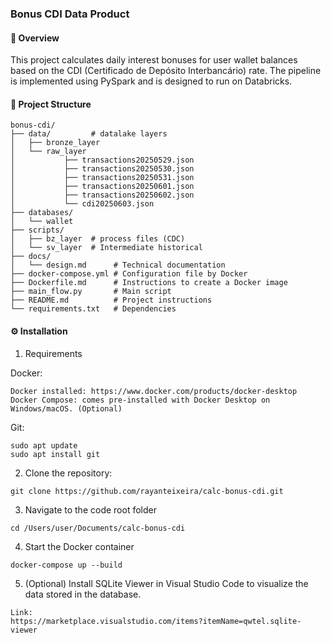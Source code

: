 ### Bonus CDI Data Product

#### 📌 Overview
This project calculates daily interest bonuses for user wallet balances based on the CDI (Certificado de Depósito Interbancário) rate. The pipeline is implemented using PySpark and is designed to run on Databricks.

#### 🧱 Project Structure

```
bonus-cdi/
├── data/         # datalake layers
│   ├── bronze_layer  
│   └── raw_layer
│           ├── transactions20250529.json
│           ├── transactions20250530.json
│           ├── transactions20250531.json
│           ├── transactions20250601.json
│           ├── transactions20250602.json
│           └── cdi20250603.json
├── databases/ 
│   └── wallet 
├── scripts/
│   ├── bz_layer  # process files (CDC)
│   └── sv_layer  # Intermediate historical
├── docs/
│   └── design.md      # Technical documentation
├── docker-compose.yml # Configuration file by Docker
├── Dockerfile.md      # Instructions to create a Docker image
├── main_flow.py       # Main script
├── README.md          # Project instructions
└── requirements.txt   # Dependencies
```

#### ⚙️ Installation

1. Requirements

Docker:   
```
Docker installed: https://www.docker.com/products/docker-desktop 
Docker Compose: comes pre-installed with Docker Desktop on Windows/macOS. (Optional)
```

Git:
```
sudo apt update
sudo apt install git
```

2. Clone the repository:
```
git clone https://github.com/rayanteixeira/calc-bonus-cdi.git
```

3. Navigate to the code root folder
```
cd /Users/user/Documents/calc-bonus-cdi
```

4. Start the Docker container
```
docker-compose up --build
```

5. (Optional) Install SQLite Viewer in Visual Studio Code to visualize the data stored in the database.
```
Link: 
https://marketplace.visualstudio.com/items?itemName=qwtel.sqlite-viewer
```